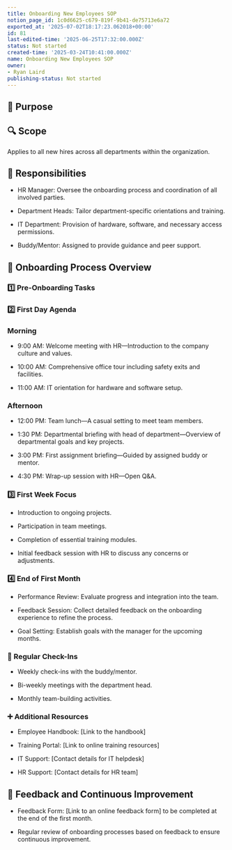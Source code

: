 ```yaml
---
title: Onboarding New Employees SOP
notion_page_id: 1c0d6625-c679-819f-9b41-de75713e6a72
exported_at: '2025-07-02T18:17:23.062018+00:00'
id: 81
last-edited-time: '2025-06-25T17:32:00.000Z'
status: Not started
created-time: '2025-03-24T10:41:00.000Z'
name: Onboarding New Employees SOP
owner:
- Ryan Laird
publishing-status: Not started
---
```


## 🎯 Purpose

<!-- Unsupported block type: callout -->

## 🔍 Scope

Applies to all new hires across all departments within the organization.

## 👥 Responsibilities

- HR Manager: Oversee the onboarding process and coordination of all involved parties.

- Department Heads: Tailor department-specific orientations and training.

- IT Department: Provision of hardware, software, and necessary access permissions.

- Buddy/Mentor: Assigned to provide guidance and peer support.

## 🔄 Onboarding Process Overview

### 1️⃣ Pre-Onboarding Tasks

<!-- Unsupported block type: to_do -->

<!-- Unsupported block type: to_do -->

<!-- Unsupported block type: to_do -->

### 2️⃣ First Day Agenda

### Morning

- 9:00 AM: Welcome meeting with HR—Introduction to the company culture and values.

- 10:00 AM: Comprehensive office tour including safety exits and facilities.

- 11:00 AM: IT orientation for hardware and software setup.

### Afternoon

- 12:00 PM: Team lunch—A casual setting to meet team members.

- 1:30 PM: Departmental briefing with head of department—Overview of departmental goals and key projects.

- 3:00 PM: First assignment briefing—Guided by assigned buddy or mentor.

- 4:30 PM: Wrap-up session with HR—Open Q&A.

### 3️⃣ First Week Focus

- Introduction to ongoing projects.

- Participation in team meetings.

- Completion of essential training modules.

- Initial feedback session with HR to discuss any concerns or adjustments.

### 4️⃣ End of First Month

- Performance Review: Evaluate progress and integration into the team.

- Feedback Session: Collect detailed feedback on the onboarding experience to refine the process.

- Goal Setting: Establish goals with the manager for the upcoming months.

### 🔁 Regular Check-Ins

- Weekly check-ins with the buddy/mentor.

- Bi-weekly meetings with the department head.

- Monthly team-building activities.

### ➕ Additional Resources

- Employee Handbook: [Link to the handbook]

- Training Portal: [Link to online training resources]

- IT Support: [Contact details for IT helpdesk]

- HR Support: [Contact details for HR team]

## 💬 Feedback and Continuous Improvement

- Feedback Form: [Link to an online feedback form] to be completed at the end of the first month.

- Regular review of onboarding processes based on feedback to ensure continuous improvement.

